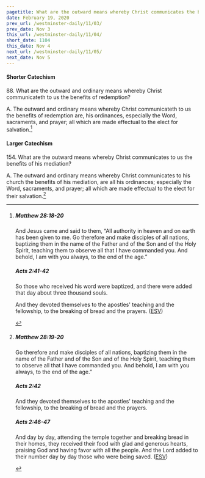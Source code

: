 ```yaml
---
pagetitle: What are the outward means whereby Christ communicates the benefits of his mediation?
date: February 19, 2020
prev_url: /westminster-daily/11/03/
prev_date: Nov 3
this_url: /westminster-daily/11/04/
short_date: 1104
this_date: Nov 4
next_url: /westminster-daily/11/05/
next_date: Nov 5
---
```


#### Shorter Catechism

88\. What are the outward and ordinary means whereby Christ communicateth to us the benefits of redemption?

A. The outward and ordinary means whereby Christ communicateth to us the benefits of redemption are, his ordinances, especially the Word, sacraments, and prayer; all which are made effectual to the elect for salvation.[^fnref:wsc1]


[^fnref:wsc1]: <div class="esv"><h5>Matthew 28:18-20</h5> <div class="esv-text"><p id="p40028018.01-1">And Jesus came and said to them, <span class="woc">&#8220;All authority in heaven and on earth has been given to me.</span> <span class="woc">Go therefore and make disciples of all nations, baptizing them in the name of the Father and of the Son and of the Holy Spirit,</span> <span class="woc">teaching them to observe all that I have commanded you. And behold, I am with you always, to the end of the age.&#8221;</span></p> </div><h5>Acts 2:41-42</h5> <div class="esv-text"><p id="p44002041.01-2">So those who received his word were baptized, and there were added that day about three thousand souls.</p>   <p id="p44002042.06-2">And they devoted themselves to the apostles' teaching and the fellowship, to the breaking of bread and the prayers.  (<a href="http://www.esv.org" class="copyright">ESV</a>)</p> </div> </div>


#### Larger Catechism

154\. What are the outward means whereby Christ communicates to us the benefits of his mediation?

A. The outward and ordinary means whereby Christ communicates to his church the benefits of his mediation, are all his ordinances; especially the Word, sacraments, and prayer; all which are made effectual to the elect for their salvation.[^fnref:wlc1]


[^fnref:wlc1]: <div class="esv"><h5>Matthew 28:19-20</h5> <div class="esv-text"><p id="p40028019.01-1"><span class="woc">Go therefore and make disciples of all nations, baptizing them in the name of the Father and of the Son and of the Holy Spirit,</span> <span class="woc">teaching them to observe all that I have commanded you. And behold, I am with you always, to the end of the age.&#8221;</span></p> </div><h5>Acts 2:42</h5> <div class="esv-text"> <p id="p44002042.06-2">And they devoted themselves to the apostles' teaching and the fellowship, to the breaking of bread and the prayers.</p> </div><h5>Acts 2:46-47</h5> <div class="esv-text"><p id="p44002046.01-3">And day by day, attending the temple together and breaking bread in their homes, they received their food with glad and generous hearts, praising God and having favor with all the people. And the Lord added to their number day by day those who were being saved.  (<a href="http://www.esv.org" class="copyright">ESV</a>)</p> </div> </div>


